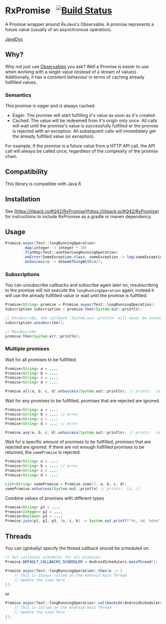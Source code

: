 # RxPromise &nbsp; [![Build Status](https://travis-ci.org/Q42/RxPromise.png)](https://travis-ci.org/Q42/RxPromise) 

A Promise wrapper around RxJava's Observable. A promise represents a future value (usually of an asynchronous operation).

<a href="https://jitpack.io/com/github/Q42/RxPromise/1.2.1/javadoc/" target="_blank">JavaDoc</a>

## Why?
Why not just use [Observables](http://reactivex.io/RxJava/javadoc/rx/Observable.html) you ask? Well a Promise is easier to use when working with a single value (instead of a stream of values). Additionally, it has a consitent behaviour in terms of caching already fullfilled values.

### Semantics
This promise is eager and is always cached:
- Eager: The promise will start fulfilling it's value as soon as it's created.
- Cached: The value will be redeemed from it's origin only once. All calls will wait until the promise's value is successfully fulfilled or the promise is rejected with an exception. All subsequent calls will immediately get the already fulfilled value (or exception). 

For example, if the promise is a future value from a HTTP API call, the API call will always be called once, regardless of the complexity of the promise chain.

## Compatibility
This library is compatible with Java 6

## Installation
See [https://jitpack.io/#Q42/RxPromise](https://jitpack.io/#Q42/RxPromise) for instructions to include RxPromise as a gradle or maven dependency.

## Usage

```java
Promise.async(Test::longRunningOperation)
        .map(integer -> integer * 10)
        .flatMap(Test::anotherLongRunningOperation)
        .onError(SomeException.class, someException -> log(someException))
        .onSuccess(o -> doSomeThingWith(o));
````

### Subscriptions
You can unsubscribe callbacks and subscribe again later on, resubscribing to the promise will not execute the `longRunningOperation` again, instead it will use the already fullfilled value or wait until the promise is fullfilled.

```java
Promise<String> promise = Promise.async(Test::longRunningOperation);
Subscription subscription = promise.then(System.out::println);

// Unsubscribe, the callback 'System.out::println' will never be invoked
subscription.unsubscribe();

// Resubscribe
promise.then(System.err::println);
```

### Multiple promises

Wait for all promises to be fullfilled.
```java
Promise<String> a = ...;
Promise<String> b = ...;
Promise<String> c = ...;
Promise<String> d = ...;

Promise.all(a, b, c, d).onSuccess(System.out::println); // prints:  [a, b, c, d]
```

Wait for any promises to be fullfilled, promises that are rejected are ignored.
```java
Promise<String> a = ...;
Promise<String> b = ...; // error
Promise<String> c = ...;
Promise<String> d = ...; // error

Promise.any(a, b, c, d).onSuccess(System.out::println); // prints:  [a, c]
```

Wait for a specific amount of promises to be fullfilled, promises that are rejected are ignored. If there are not enough fullfilled promises to be returned, the `somePromise` is rejected.
```java
Promise<String> a = ...;
Promise<String> b = ...; // error
Promise<String> c = ...;
Promise<String> d = ...;

List<String> somePromise = Promise.some(2, a, b, c, d);
somePromise.onSuccess(System.out::println) // prints:  [a, c]
```

Combine values of promises with different types
```java
Promise<String> p1 = ...;
Promise<Integer> p2 = ...;
Promise<Boolean> p3 = ...;
Promise.join(p1, p2, p3, (s, i, b) -> System.out.printf("%s, %d, %s%n", s, i, b)); // prints: a, 1, true
```

## Threads
You can (globally) specify the thread callback should be scheduled on.
```java
// Set callbacks scheduler for all promises
Promise.DEFAULT_CALLBACKS_SCHEDULER = AndroidSchedulers.mainThread();

Promise.async(Test::longRunningOperation).then(o -> {
    // This is always called on the Android main Thread
    // Update the view here
});
```
or
```java
Promise.async(Test::longRunningOperation).callbacksOn(AndroidSchedulers.mainThread()).then(o -> {
    // This is called on the Android main Thread
    // Update the view here
});
```
